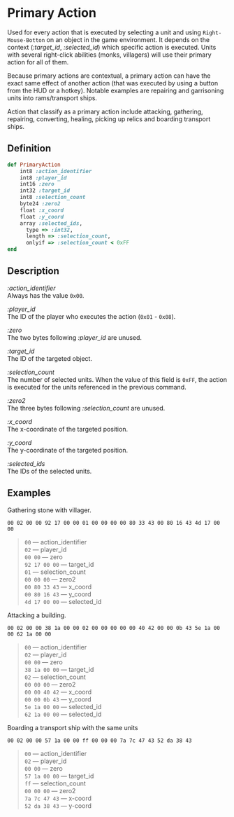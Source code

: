 # Primary Action

Used for every action that is executed by selecting a unit and using `Right-Mouse-Botton` on an object in the game environment. It depends on the context (*:target_id*, *:selected_id*) which specific action is executed. Units with several right-click abilities (monks, villagers) will use their primary action for all of them.

Because primary actions are contextual, a primary action can have the exact same effect of another action (that was executed by using a button from the HUD or a hotkey). Notable examples are repairing and garrisoning units into rams/transport ships.

Action that classify as a primary action include attacking, gathering, repairing, converting, healing, picking up relics and boarding transport ships.

## Definition

```ruby
def PrimaryAction
    int8 :action_identifier
    int8 :player_id
    int16 :zero
    int32 :target_id
    int8 :selection_count
    byte24 :zero2
    float :x_coord
    float :y_coord
    array :selected_ids,
      type => :int32,
      length => :selection_count,
      onlyif => :selection_count < 0xFF
end
```

## Description

*:action_identifier*  
Always has the value `0x00`.

*:player_id*  
The ID of the player who executes the action (`0x01` - `0x08`).

*:zero*  
The two bytes following *:player_id* are unused.

*:target_id*  
The ID of the targeted object.

*:selection_count*  
The number of selected units. When the value of this field is `0xFF`, the action is executed for the units referenced in the previous command.

*:zero2*  
The three bytes following *:selection_count* are unused.

*:x_coord*  
The x-coordinate of the targeted position.

*:y_coord*  
The y-coordinate of the targeted position.

*:selected_ids*  
The IDs of the selected units.

## Examples

Gathering stone with villager.

`00 02 00 00 92 17 00 00 01 00 00 00 00 80 33 43 00 80 16 43 4d 17 00 00`

>`00` &mdash; action_identifier  
>`02` &mdash; player_id  
>`00 00` &mdash; zero  
>`92 17 00 00` &mdash; target_id  
>`01` &mdash; selection_count  
>`00 00 00` &mdash; zero2  
>`00 80 33 43` &mdash; x_coord  
>`00 80 16 43` &mdash; y_coord  
>`4d 17 00 00` &mdash; selected_id  

Attacking a building.

`00 02 00 00 38 1a 00 00 02 00 00 00 00 00 40 42 00 00 0b 43 5e 1a 00 00 62 1a 00 00`

>`00` &mdash; action_identifier  
>`02` &mdash; player_id  
>`00 00` &mdash; zero  
>`38 1a 00 00` &mdash; target_id  
>`02` &mdash; selection_count  
>`00 00 00` &mdash; zero2  
>`00 00 40 42` &mdash; x_coord  
>`00 00 0b 43` &mdash; y_coord  
>`5e 1a 00 00` &mdash; selected_id  
>`62 1a 00 00` &mdash; selected_id

Boarding a transport ship with the same units

`00 02 00 00 57 1a 00 00 ff 00 00 00 7a 7c 47 43 52 da 38 43`

>`00` &mdash; action_identifier  
>`02` &mdash; player_id  
>`00 00` &mdash; zero  
>`57 1a 00 00` &mdash; target_id  
>`ff` &mdash; selection_count  
>`00 00 00` &mdash; zero2  
>`7a 7c 47 43` &mdash; x-coord  
>`52 da 38 43` &mdash; y-coord

